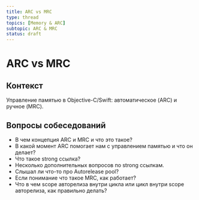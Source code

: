 ```yaml
---
title: ARC vs MRC
type: thread
topics: [Memory & ARC]
subtopic: ARC & MRC
status: draft
---
```


# ARC vs MRC

## Контекст
Управление памятью в Objective-C/Swift: автоматическое (ARC) и ручное (MRC).

## Вопросы собеседований
- В чем концепция ARC и MRC и что это такое?
- В какой момент ARC помогает нам с управлением памятью и что он делает?
- Что такое strong ссылка?
- Несколько дополнительных вопросов по strong ссылкам.
- Слышал ли что-то про Autorelease pool?
- Если понимание что такое MRC, как работает?
- Что в чем scope авторелиза внутри цикла или цикл внутри scope авторелиза, как правильно делать?
